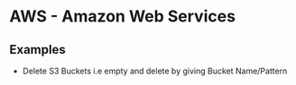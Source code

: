 # AWS - Amazon Web Services

## Examples

- Delete S3 Buckets i.e empty and delete by giving Bucket Name/Pattern